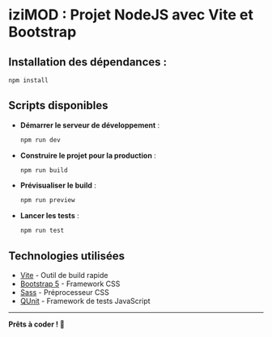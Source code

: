 # iziMOD : Projet NodeJS avec Vite et Bootstrap

## Installation des dépendances :

   ```sh
   npm install
   ```

## Scripts disponibles

- **Démarrer le serveur de développement** :

  ```sh
  npm run dev
  ```

- **Construire le projet pour la production** :

  ```sh
  npm run build
  ```

- **Prévisualiser le build** :

  ```sh
  npm run preview
  ```

- **Lancer les tests** :

  ```sh
  npm run test
  ```

## Technologies utilisées

- [Vite](https://vitejs.dev/) - Outil de build rapide
- [Bootstrap 5](https://getbootstrap.com/) - Framework CSS
- [Sass](https://sass-lang.com/) - Préprocesseur CSS
- [QUnit](https://qunitjs.com/) - Framework de tests JavaScript

---

**Prêts à coder ! 🚀**

